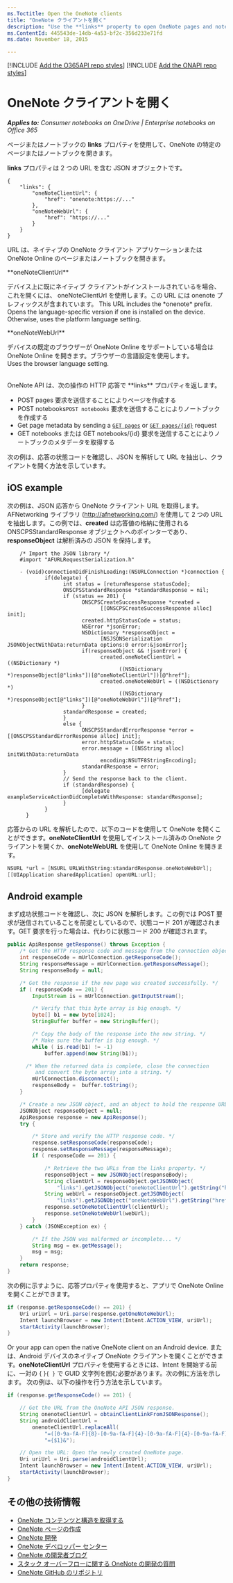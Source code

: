 ```yaml
---
ms.Toctitle: Open the OneNote clients
title: "OneNote クライアントを開く" 
description: "Use the **links** property to open OneNote pages and notebooks in OneNote Online or the native client."
ms.ContentId: 445543de-14db-4a53-bf2c-356d233e71fd
ms.date: November 18, 2015

---
```

[!INCLUDE [Add the O365API repo styles](../includes/controls/addo365apistyles.xml)]
[!INCLUDE [Add the ONAPI repo styles](../includes/controls/addonapistyles.xml)]

# OneNote クライアントを開く

*__Applies to:__ Consumer notebooks on OneDrive | Enterprise notebooks on Office 365*

ページまたはノートブックの **links** プロパティを使用して、OneNote の特定のページまたはノートブックを開きます。 

**links** プロパティは 2 つの URL を含む JSON オブジェクトです。

``` 
{ 
    "links": {
        "oneNoteClientUrl": {
            "href": "onenote:https://..."
        },
        "oneNoteWebUrl": {
            "href": "https://..."
        }
    }
}
```

URL は、ネイティブの OneNote クライアント アプリケーションまたは OneNote Online のページまたはノートブックを開きます。

<p id="outdent">**oneNoteClientUrl**</p>
<p id="indent">デバイス上に既にネイティブ クライアントがインストールされているを場合、これを開くには、 oneNoteClientUrl を使用します。この URL には onenote プレフィックスが含まれています。 This URL includes the *onenote* prefix.<br />Opens the language-specific version if one is installed on the device. Otherwise, uses the platform language setting.</p> 

<p id="outdent">**oneNoteWebUrl**</p>
<p id="indent">デバイスの既定のブラウザーが OneNote Online をサポートしている場合は OneNote Online を開きます。ブラウザーの言語設定を使用します。<br />Uses the browser language setting.</p>

<br />
OneNote API は、次の操作の HTTP 応答で **links** プロパティを返します。

-  POST pages  要求を送信することによりページを作成する
- POST notebooks`POST notebooks` 要求を送信することによりノートブックを作成する
- Get page metadata by sending a [`GET pages`](../howto/onenote-get-content.md#get-pages) or [`GET pages/{id}`](../howto/onenote-get-content.md#get-page) request
-  GET notebooks  または  GET notebooks/{id}  要求を送信することによりノートブックのメタデータを取得する

次の例は、応答の状態コードを確認し、JSON を解析して URL を抽出し、クライアントを開く方法を示しています。

## iOS example

次の例は、JSON 応答から OneNote クライアント URL を取得します。AFNetworking ライブラリ (http://afnetworking.com/) を使用して 2 つの URL を抽出します。この例では、**created** は応答値の格納に使用される ONSCPSStandardResponse オブジェクトへのポインターであり、**responseObject** は解析済みの JSON を保持します。

```
    /* Import the JSON library */
    #import "AFURLRequestSerialization.h"

    - (void)connectionDidFinishLoading:(NSURLConnection *)connection {
            if(delegate) {
                  int status = [returnResponse statusCode];
                  ONSCPSStandardResponse *standardResponse = nil;
                  if (status == 201) {
                        ONSCPSCreateSuccessResponse *created = 
                              [[ONSCPSCreateSuccessResponse alloc] init];
                        created.httpStatusCode = status;
                        NSError *jsonError;
                        NSDictionary *responseObject = 
                              [NSJSONSerialization JSONObjectWithData:returnData options:0 error:&jsonError];
                        if(responseObject && !jsonError) {
                              created.oneNoteClientUrl = ((NSDictionary *)
                                    ((NSDictionary *)responseObject[@"links"])[@"oneNoteClientUrl"])[@"href"];
                              created.oneNoteWebUrl = ((NSDictionary *)
                                    ((NSDictionary *)responseObject[@"links"])[@"oneNoteWebUrl"])[@"href"];
                        }
                  standardResponse = created;
                  }
                  else {
                        ONSCPSStandardErrorResponse *error = [[ONSCPSStandardErrorResponse alloc] init];
                        error.httpStatusCode = status;
                        error.message = [[NSString alloc] initWithData:returnData 
                              encoding:NSUTF8StringEncoding];
                        standardResponse = error;
                  }
                  // Send the response back to the client.
                  if (standardResponse) {
                        [delegate exampleServiceActionDidCompleteWithResponse: standardResponse];
                  }
            }
      }
``` 

応答からの URL を解析したので、以下のコードを使用して OneNote を開くことができます。**oneNoteClientUrl** を使用してインストール済みの OneNote クライアントを開くか、**oneNoteWebURL** を使用して OneNote Online を開きます。

```objective-c
NSURL *url = [NSURL URLWithString:standardResponse.oneNoteWebUrl];
[[UIApplication sharedApplication] openURL:url];
```

## Android example

まず成功状態コードを確認し、次に JSON を解析します。この例では POST 要求が送信されていることを前提としているので、状態コード 201 が確認されます。GET 要求を行った場合は、代わりに状態コード 200 が確認されます。

```java
public ApiResponse getResponse() throws Exception {
    /* Get the HTTP response code and message from the connection object */
    int responseCode = mUrlConnection.getResponseCode();
    String responseMessage = mUrlConnection.getResponseMessage();
    String responseBody = null;

    /* Get the response if the new page was created successfully. */
    if ( responseCode == 201) {
        InputStream is = mUrlConnection.getInputStream();

        /* Verify that this byte array is big enough. */
        byte[] b1 = new byte[1024];
        StringBuffer buffer = new StringBuffer();

        /* Copy the body of the response into the new string. */
        /* Make sure the buffer is big enough. */
        while ( is.read(b1) != -1)
            buffer.append(new String(b1));

      /* When the returned data is complete, close the connection 
         and convert the byte array into a string. */
        mUrlConnection.disconnect();
        responseBody =  buffer.toString();
    }

    /* Create a new JSON object, and an object to hold the response URLs. */
    JSONObject responseObject = null;
    ApiResponse response = new ApiResponse();
    try {

        /* Store and verify the HTTP response code. */
        response.setResponseCode(responseCode);
        response.setResponseMessage(responseMessage);
        if ( responseCode == 201) {

            /* Retrieve the two URLs from the links property. */
            responseObject = new JSONObject(responseBody);
            String clientUrl = responseObject.getJSONObject(
                "links").getJSONObject("oneNoteClientUrl").getString("href");
            String webUrl = responseObject.getJSONObject(
                "links").getJSONObject("oneNoteWebUrl").getString("href");
            response.setOneNoteClientUrl(clientUrl);
            response.setOneNoteWebUrl(webUrl);
        }
    } catch (JSONException ex) {

        /* If the JSON was malformed or incomplete... */
        String msg = ex.getMessage();
        msg = msg;
    }
    return response;
}
```

次の例に示すように、応答プロパティを使用すると、アプリで OneNote Online を開くことができます。

```java 
if (response.getResponseCode() == 201) {
    Uri uriUrl = Uri.parse(response.getOneNoteWebUrl);  
    Intent launchBrowser = new Intent(Intent.ACTION_VIEW, uriUrl); 
    startActivity(launchBrowser);
}
```
 
Or your app can open the native OneNote client on an Android device. または、Android デバイスのネイティブ OneNote クライアントを開くことができます。**oneNoteClientUrl** プロパティを使用するときには、Intent を開始する前に、一対の { }`{ }` で GUID 文字列を囲む必要があります。次の例に方法を示します。 次の例は、以下の操作を行う方法を示しています。

```java 
if (response.getResponseCode() == 201) {

    // Get the URL from the OneNote API JSON response.
    String onenoteClientUrl = obtainClientLinkFromJSONResponse();
    String androidClientUrl = 
        onenoteClientUrl.replaceAll(
            "=([0-9a-fA-F]{8}-[0-9a-fA-F]{4}-[0-9a-fA-F]{4}-[0-9a-fA-F]{4}-[0-9a-fA-F]{12})&",
            "={$1}&");

    // Open the URL: Open the newly created OneNote page.
    Uri uriUrl = Uri.parse(androidClientUrl);  
    Intent launchBrowser = new Intent(Intent.ACTION_VIEW, uriUrl); 
    startActivity(launchBrowser);
}
```

<a name="see-also"></a>
## その他の技術情報

- [OneNote コンテンツと構造を取得する](../howto/onenote-get-content.md)
- [OneNote ページの作成](../howto/onenote-create-page.md)
- [OneNote 開発](../howto/onenote-landing.md)
- [OneNote デベロッパー センター](http://dev.onenote.com/)
- [OneNote の開発者ブログ](http://go.microsoft.com/fwlink/?LinkID=390183)
- [スタック オーバーフローに関する OneNote の開発の質問](http://go.microsoft.com/fwlink/?LinkID=390182) 
- [OneNote GitHub のリポジトリ](http://go.microsoft.com/fwlink/?LinkID=390178)

